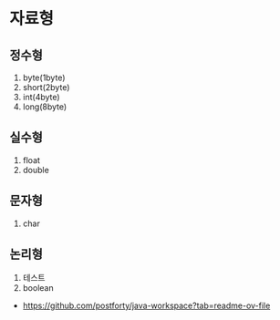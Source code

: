 # 자료형

## 정수형

1. byte(1byte)
2. short(2byte)
3. int(4byte)
4. long(8byte)

## 실수형

1. float
2. double

## 문자형

1. char

## 논리형
1. 테스트
2. boolean

- https://github.com/postforty/java-workspace?tab=readme-ov-file